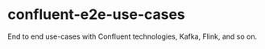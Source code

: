 # confluent-e2e-use-cases
End to end use-cases with Confluent technologies, Kafka, Flink, and so on. 
